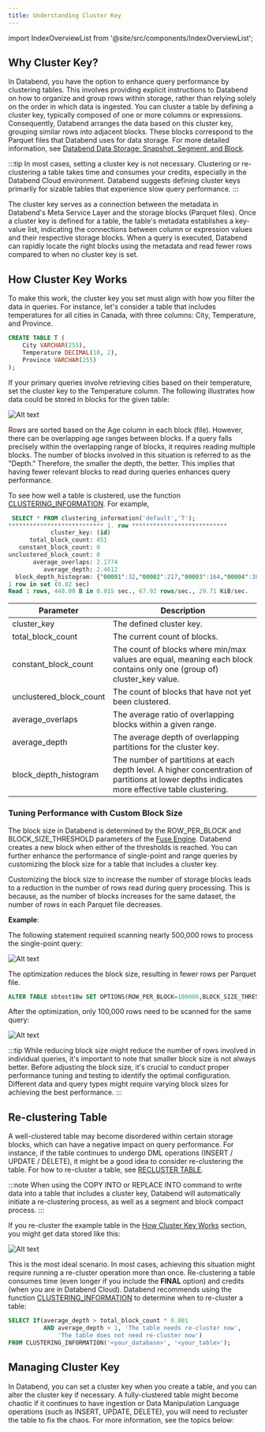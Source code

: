 ```yaml
---
title: Understanding Cluster Key
---
```

import IndexOverviewList from '@site/src/components/IndexOverviewList';

## Why Cluster Key?

In Databend, you have the option to enhance query performance by clustering tables. This involves providing explicit instructions to Databend on how to organize and group rows within storage, rather than relying solely on the order in which data is ingested. You can cluster a table by defining a cluster key, typically composed of one or more columns or expressions. Consequently, Databend arranges the data based on this cluster key, grouping similar rows into adjacent blocks. These blocks correspond to the Parquet files that Databend uses for data storage. For more detailed information, see [Databend Data Storage: Snapshot, Segment, and Block](../01-table/60-optimize-table.md#databend-data-storage-snapshot-segment-and-block).

:::tip
In most cases, setting a cluster key is not necessary. Clustering or re-clustering a table takes time and consumes your credits, especially in the Databend Cloud environment. Databend suggests defining cluster keys primarily for sizable tables that experience slow query performance.
:::

The cluster key serves as a connection between the metadata in Databend's Meta Service Layer and the storage blocks (Parquet files). Once a cluster key is defined for a table, the table's metadata establishes a key-value list, indicating the connections between column or expression values and their respective storage blocks. When a query is executed, Databend can rapidly locate the right blocks using the metadata and read fewer rows compared to when no cluster key is set.

## How Cluster Key Works

To make this work, the cluster key you set must align with how you filter the data in queries. For instance, let's consider a table that includes temperatures for all cities in Canada, with three columns: City, Temperature, and Province.

```sql
CREATE TABLE T (
    City VARCHAR(255),
    Temperature DECIMAL(10, 2),
    Province VARCHAR(255)
);
```

If your primary queries involve retrieving cities based on their temperature, set the cluster key to the Temperature column. The following illustrates how data could be stored in blocks for the given table:

![Alt text](@site/docs/public/img/sql/clustered.png)

Rows are sorted based on the Age column in each block (file). However, there can be overlapping age ranges between blocks. If a query falls precisely within the overlapping range of blocks, it requires reading multiple blocks. The number of blocks involved in this situation is referred to as the "Depth." Therefore, the smaller the depth, the better. This implies that having fewer relevant blocks to read during queries enhances query performance.

To see how well a table is clustered, use the function [CLUSTERING_INFORMATION](../../../20-sql-functions/16-system-functions/clustering_information.md). For example,

```sql
 SELECT * FROM clustering_information('default','T');
*************************** 1. row ***************************
            cluster_key: (id)   
      total_block_count: 451    
   constant_block_count: 0      
unclustered_block_count: 0     
       average_overlaps: 2.1774   
          average_depth: 2.4612   
  block_depth_histogram: {"00001":32,"00002":217,"00003":164,"00004":38}
1 row in set (0.02 sec)
Read 1 rows, 448.00 B in 0.015 sec., 67.92 rows/sec., 29.71 KiB/sec.
```

| Parameter               	| Description                                                                                                            	|
|-------------------------	|------------------------------------------------------------------------------------------------------------------------	|
| cluster_key         	| The defined cluster key.                                                                                               	|
| total_block_count       	| The current count of blocks.                                                                                           	|
| constant_block_count    	| The count of blocks where min/max values are equal, meaning each block contains only one (group of) cluster_key value. 	|
| unclustered_block_count 	| The count of blocks that have not yet been clustered.                                                                  	|
| average_overlaps        	| The average ratio of overlapping blocks within a given range.                                                          	|
| average_depth           	| The average depth of overlapping partitions for the cluster key.                                                       	|
| block_depth_histogram   	| The number of partitions at each depth level. A higher concentration of partitions at lower depths indicates more effective table clustering.                                                                          	|

### Tuning Performance with Custom Block Size

The block size in Databend is determined by the ROW_PER_BLOCK and BLOCK_SIZE_THRESHOLD parameters of the [Fuse Engine](../../../00-sql-reference/30-table-engines/00-fuse.md). Databend creates a new block when either of the thresholds is reached. You can further enhance the performance of single-point and range queries by customizing the block size for a table that includes a cluster key.

Customizing the block size to increase the number of storage blocks leads to a reduction in the number of rows read during query processing. This is because, as the number of blocks increases for the same dataset, the number of rows in each Parquet file decreases.

**Example**:

The following statement required scanning nearly 500,000 rows to process the single-point query:

![Alt text](@site/docs/public/img/sql/block-size-before.png)

The optimization reduces the block size, resulting in fewer rows per Parquet file.

```sql
ALTER TABLE sbtest10w SET OPTIONS(ROW_PER_BLOCK=100000,BLOCK_SIZE_THRESHOLD=52428800);
```

After the optimization, only 100,000 rows need to be scanned for the same query:

![Alt text](@site/docs/public/img/sql/block-size-after.png)

:::tip
While reducing block size might reduce the number of rows involved in individual queries, it's important to note that smaller block size is not always better. Before adjusting the block size, it's crucial to conduct proper performance tuning and testing to identify the optimal configuration. Different data and query types might require varying block sizes for achieving the best performance.
:::

## Re-clustering Table

A well-clustered table may become disordered within certain storage blocks, which can have a negative impact on query performance. For instance, if the table continues to undergo DML operations (INSERT / UPDATE / DELETE), it might be a good idea to consider re-clustering the table. For how to re-cluster a table, see [RECLUSTER TABLE](dml-recluster-table.md).

:::note
When using the COPY INTO or REPLACE INTO command to write data into a table that includes a cluster key, Databend will automatically initiate a re-clustering process, as well as a segment and block compact process.
:::

If you re-cluster the example table in the [How Cluster Key Works](#how-cluster-key-works) section, you might get data stored like this:

![Alt text](@site/docs/public/img/sql/well-clustered.png)

This is the most ideal scenario. In most cases, achieving this situation might require running a re-cluster operation more than once. Re-clustering a table consumes time (even longer if you include the **FINAL** option) and credits (when you are in Databend Cloud). Databend recommends using the function [CLUSTERING_INFORMATION](../../../20-sql-functions/16-system-functions/clustering_information.md) to determine when to re-cluster a table:

```sql
SELECT If(average_depth > total_block_count * 0.001
          AND average_depth > 1, 'The table needs re-cluster now',
              'The table does not need re-cluster now')
FROM CLUSTERING_INFORMATION('<your_database>', '<your_table>'); 
```

## Managing Cluster Key

In Databend, you can set a cluster key when you create a table, and you can alter the cluster key if necessary. A fully-clustered table might become chaotic if it continues to have ingestion or Data Manipulation Language operations (such as INSERT, UPDATE, DELETE), you will need to recluster the table to fix the chaos. For more information, see the topics below:

<IndexOverviewList />
